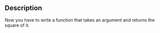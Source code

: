 ## Description

Now you have to write a function that takes an argument and returns the square of it.

